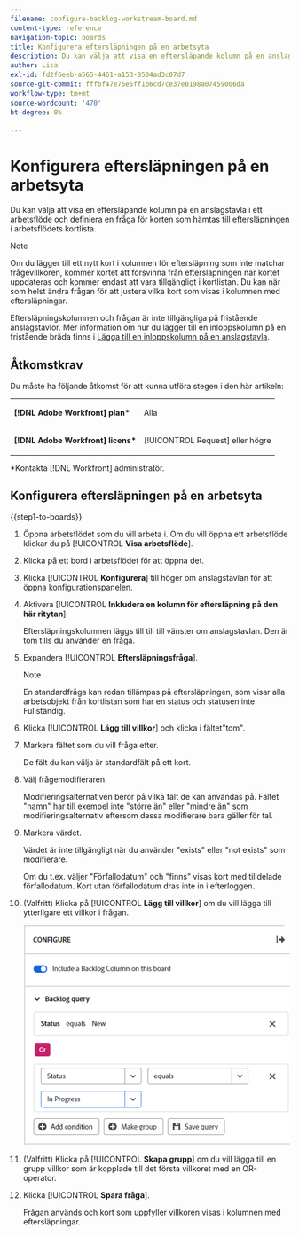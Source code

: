 ```yaml
---
filename: configure-backlog-workstream-board.md
content-type: reference
navigation-topic: boards
title: Konfigurera eftersläpningen på en arbetsyta
description: Du kan välja att visa en eftersläpande kolumn på en anslagstavla i ett arbetsflöde och definiera en fråga för korten som hämtas till eftersläpningen i arbetsflödets kortlista.
author: Lisa
exl-id: fd2f6eeb-a565-4461-a153-0504ad3c07d7
source-git-commit: fffbf47e75e5ff1b6cd7ce37e0198a07459006da
workflow-type: tm+mt
source-wordcount: '470'
ht-degree: 0%

---
```


# Konfigurera eftersläpningen på en arbetsyta

Du kan välja att visa en eftersläpande kolumn på en anslagstavla i ett arbetsflöde och definiera en fråga för korten som hämtas till eftersläpningen i arbetsflödets kortlista.

>[!NOTE]
>
>Om du lägger till ett nytt kort i kolumnen för eftersläpning som inte matchar frågevillkoren, kommer kortet att försvinna från eftersläpningen när kortet uppdateras och kommer endast att vara tillgängligt i kortlistan. Du kan när som helst ändra frågan för att justera vilka kort som visas i kolumnen med eftersläpningar.

Eftersläpningskolumnen och frågan är inte tillgängliga på fristående anslagstavlor. Mer information om hur du lägger till en inloppskolumn på en fristående bräda finns i [Lägga till en inloppskolumn på en anslagstavla](/help/quicksilver/agile/use-boards-agile-planning-tools/add-intake-column-to-board.md).

## Åtkomstkrav

Du måste ha följande åtkomst för att kunna utföra stegen i den här artikeln:

<table style="table-layout:auto"> 
 <col> 
 </col> 
 <col> 
 </col> 
 <tbody> 
  <tr> 
   <td role="rowheader"><strong>[!DNL Adobe Workfront] plan*</strong></td> 
   <td> <p>Alla</p> </td> 
  </tr> 
  <tr> 
   <td role="rowheader"><strong>[!DNL Adobe Workfront] licens*</strong></td> 
   <td> <p>[!UICONTROL Request] eller högre</p> </td> 
  </tr> 
 </tbody> 
</table>

&#42;Kontakta [!DNL Workfront] administratör.

## Konfigurera eftersläpningen på en arbetsyta

{{step1-to-boards}}

1. Öppna arbetsflödet som du vill arbeta i. Om du vill öppna ett arbetsflöde klickar du på [!UICONTROL **Visa arbetsflöde**].
1. Klicka på ett bord i arbetsflödet för att öppna det.
1. Klicka [!UICONTROL **Konfigurera**] till höger om anslagstavlan för att öppna konfigurationspanelen.
1. Aktivera [!UICONTROL **Inkludera en kolumn för eftersläpning på den här ritytan**].

   Eftersläpningskolumnen läggs till till till vänster om anslagstavlan. Den är tom tills du använder en fråga.

1. Expandera [!UICONTROL **Eftersläpningsfråga**].

   >[!NOTE]
   >
   >En standardfråga kan redan tillämpas på eftersläpningen, som visar alla arbetsobjekt från kortlistan som har en status och statusen inte Fullständig.

1. Klicka [!UICONTROL **Lägg till villkor**] och klicka i fältet&quot;tom&quot;.
1. Markera fältet som du vill fråga efter.

   De fält du kan välja är standardfält på ett kort.

1. Välj frågemodifieraren.

   Modifieringsalternativen beror på vilka fält de kan användas på. Fältet &quot;namn&quot; har till exempel inte &quot;större än&quot; eller &quot;mindre än&quot; som modifieringsalternativ eftersom dessa modifierare bara gäller för tal.

1. Markera värdet.

   Värdet är inte tillgängligt när du använder &quot;exists&quot; eller &quot;not exists&quot; som modifierare.

   Om du t.ex. väljer &quot;Förfallodatum&quot; och &quot;finns&quot; visas kort med tilldelade förfallodatum. Kort utan förfallodatum dras inte in i efterloggen.

1. (Valfritt) Klicka på [!UICONTROL **Lägg till villkor**] om du vill lägga till ytterligare ett villkor i frågan.

   ![Eftersläpningsfråga](assets/backlog-query-wrkstrm-board.png)

1. (Valfritt) Klicka på [!UICONTROL **Skapa grupp**] om du vill lägga till en grupp villkor som är kopplade till det första villkoret med en OR-operator.
1. Klicka [!UICONTROL **Spara fråga**].

   Frågan används och kort som uppfyller villkoren visas i kolumnen med eftersläpningar.
